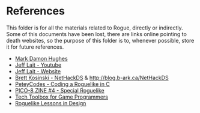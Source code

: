 # References

This folder is for all the materials related to Rogue, directly or indirectly.
Some of this documents have been lost, there are links online pointing to death websites,
so the purpose of this folder is to, whenever possible, store it for future references.


- [Mark Damon Hughes](docs/references/Mark_Damon_Hughes)
- [Jeff Lait - Youtube](https://www.youtube.com/watch?v=K8dxc807R-4)
- [Jeff Lait - Website](http://www.zincland.com/powder/index.php?pagename=about)
- [Brett Kosinski - NetHackDS](https://github.com/fancypantalons/nethackds) & http://blog.b-ark.ca/NetHackDS
- [PeteyCodes - Coding a Roguelike in C](https://www.youtube.com/channel/UC2F3TsznV6-MSDte8yX3T8A)
- [PICO-8 ZINE #4 - Special Roguelike ](https://sectordub.itch.io/pico-8-fanzine-4)
- [Tech Toolbox for Game Programmers](https://www.youtube.com/watch?v=W_okgL6HJX8)
- [Roguelike Lessons in Design](https://www.youtube.com/watch?v=5Bl1mTE5jFM)
